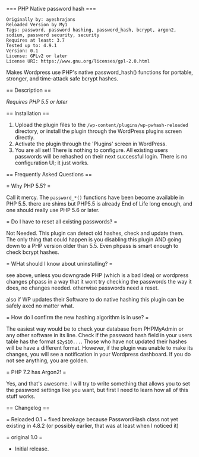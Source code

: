 === PHP Native password hash ===
~~~
Originally by: ayeshrajans
Reloaded Version by My1
Tags: password, password hashing, password_hash, bcrypt, argon2, sodium, password security, security
Requires at least: 3.7
Tested up to: 4.9.1
Version: 0.1
License: GPLv2 or later
License URI: https://www.gnu.org/licenses/gpl-2.0.html
~~~
Makes Wordpress use PHP's native password_hash() functions for portable, stronger, and time-attack safe bcrypt hashes.

== Description ==

*Requires PHP 5.5 or later*


== Installation ==

1. Upload the plugin files to the `/wp-content/plugins/wp-pwhash-reloaded` directory, or install the plugin through the WordPress plugins screen directly.
1. Activate the plugin through the 'Plugins' screen in WordPress.
1. You are all set! There is nothing to configure. All existing users passwords will be rehashed on their next successful login. There is no configuration UI; it just works.


== Frequently Asked Questions ==

= Why PHP 5.5?  =

Call it mercy. The `password_*()` functions have been become available in PHP 5.5. there are shims but PHP5.5 is already End of Life long enough, and one should really use PHP 5.6 or later.

= Do I have to reset all existing passwords?  =

Not Needed. This plugin can detect old hashes, check and update them.
The only thing that could happen is you disabling this plugin AND going down to a PHP version older than 5.5. Even phpass is smart enough to check bcrypt hashes.

= WHat should I know about uninstalling? =

see above, unless you downgrade PHP (which is a bad Idea) or wordpress changes phpass in a way that it wont try checking the passwords the way it does, no changes needed. otherwise passwords need a reset.

also if WP updates their Software to do native hashing this plugin can be safely axed no matter what.

= How do I confirm the new hashing algorithm is in use? =

The easiest way would be to check your database from PHPMyAdmin or any other software in its line. Check if the password
hash field in your users table has the format `$2y$10...`. Those who have not updated their hashes will be have a different
format. However, if the plugin was unable to make its changes, you will see a notification in your Wordpress dashboard.
If you do not see anything, you are golden.

= PHP 7.2 has Argon2!  =

Yes, and that's awesome. I will try to write something that allows you to set the password settings like you want, but first I need to learn how all of this stuff works.


== Changelog ==

= Reloaded 0.1 =
fixed breakage because PasswordHash class not yet existing in 4.8.2 (or possibly earlier, that was at least when I noticed it)

= original 1.0 =
* Initial release.


